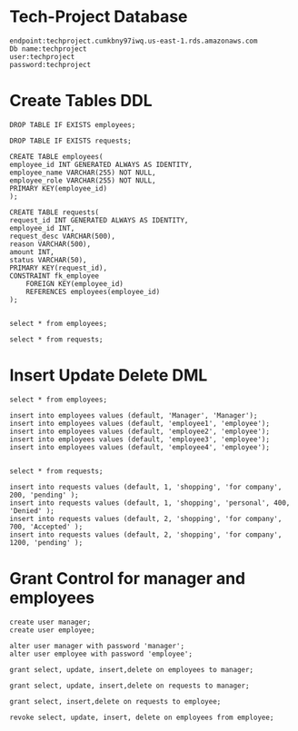 # Tech-Project Database
    endpoint:techproject.cumkbny97iwq.us-east-1.rds.amazonaws.com
    Db name:techproject
    user:techproject
    password:techproject
 
# Create Tables DDL

    DROP TABLE IF EXISTS employees;

    DROP TABLE IF EXISTS requests;

    CREATE TABLE employees(
    employee_id INT GENERATED ALWAYS AS IDENTITY,
    employee_name VARCHAR(255) NOT NULL,
    employee_role VARCHAR(255) NOT NULL,
    PRIMARY KEY(employee_id)
    );

    CREATE TABLE requests(
    request_id INT GENERATED ALWAYS AS IDENTITY,
    employee_id INT,
    request_desc VARCHAR(500),
    reason VARCHAR(500),
    amount INT,
    status VARCHAR(50),
    PRIMARY KEY(request_id),
    CONSTRAINT fk_employee
        FOREIGN KEY(employee_id) 
        REFERENCES employees(employee_id)
    );


    select * from employees;

    select * from requests;

# Insert Update Delete  DML 

    select * from employees;

    insert into employees values (default, 'Manager', 'Manager');
    insert into employees values (default, 'employee1', 'employee');
    insert into employees values (default, 'employee2', 'employee');
    insert into employees values (default, 'employee3', 'employee');
    insert into employees values (default, 'employee4', 'employee');


    select * from requests;

    insert into requests values (default, 1, 'shopping', 'for company', 200, 'pending' );
    insert into requests values (default, 1, 'shopping', 'personal', 400, 'Denied' );
    insert into requests values (default, 2, 'shopping', 'for company', 700, 'Accepted' );
    insert into requests values (default, 2, 'shopping', 'for company', 1200, 'pending' );

# Grant Control for manager and employees
  
    create user manager;
    create user employee;

    alter user manager with password 'manager';
    alter user employee with password 'employee';

    grant select, update, insert,delete on employees to manager;

    grant select, update, insert,delete on requests to manager;

    grant select, insert,delete on requests to employee;

    revoke select, update, insert, delete on employees from employee;

